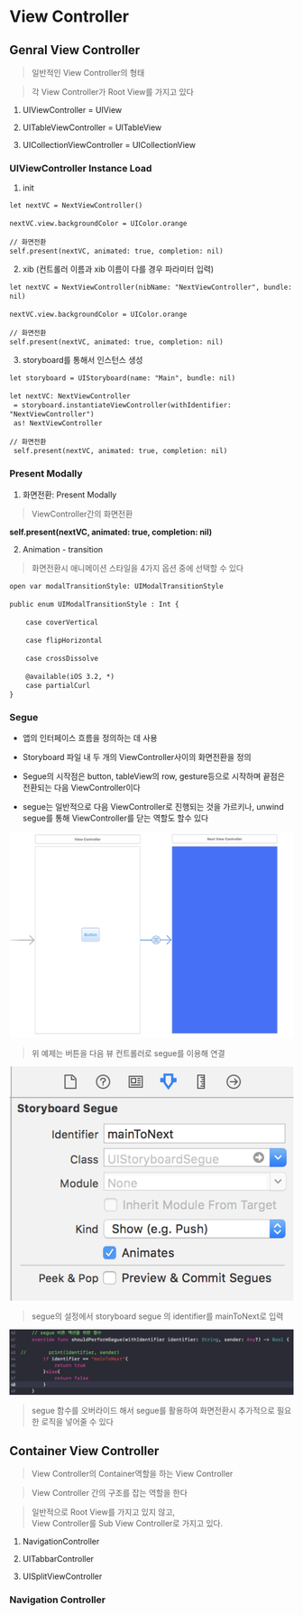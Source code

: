 # View Controller

## Genral View Controller

> 일반적인 View Controller의 형태

> 각 View Controller가 Root View를 가지고 있다

1. UIViewController = UIView 

2. UITableViewController = UITableView

3. UICollectionViewController = UICollectionView

### UIViewController Instance Load

 1. init
 
 ~~~
 let nextVC = NextViewController()
 
 nextVC.view.backgroundColor = UIColor.orange
 
 // 화면전환
 self.present(nextVC, animated: true, completion: nil)
 ~~~   
 
 2. xib (컨트롤러 이름과 xib 이름이 다를 경우 파라미터 입력)
 
 ~~~
 let nextVC = NextViewController(nibName: "NextViewController", bundle: nil)
 
 nextVC.view.backgroundColor = UIColor.orange
 
 // 화면전환
 self.present(nextVC, animated: true, completion: nil)
 ~~~
     
 3. storyboard를 통해서 인스턴스 생성
 
 ~~~       
 let storyboard = UIStoryboard(name: "Main", bundle: nil)
 
 let nextVC: NextViewController 
  = storyboard.instantiateViewController(withIdentifier: "NextViewController") 
  as! NextViewController
        
 // 화면전환
  self.present(nextVC, animated: true, completion: nil)
 ~~~
 
### Present Modally
 
 1. 화면전환: Present Modally
 > ViewController간의 화면전환
 
 **self.present(nextVC, animated: true, completion: nil)** 
 
 2. Animation - transition
 > 화면전환시 애니메이션 스타일을 4가지 옵션 중에 선택할 수 있다
 
 ~~~
 open var modalTransitionStyle: UIModalTransitionStyle
 
 public enum UIModalTransitionStyle : Int {

     case coverVertical

     case flipHorizontal

     case crossDissolve

     @available(iOS 3.2, *)
     case partialCurl
}
~~~

### Segue

* 앱의 인터페이스 흐름을 정의하는 데 사용

* Storyboard 파일 내 두 개의 ViewController사이의 화면전환을 정의

* Segue의 시작점은 button, tableView의 row, gesture등으로
시작하며 끝점은 전환되는 다음 ViewController이다

* segue는 일반적으로 다음 ViewController로 진행되는 것을 가르키나, unwind segue를 통해 ViewController를 닫는 역할도 할수 있다

![](/Img/segue1.png "segue")

> 위 예제는 버튼을 다음 뷰 컨트롤러로 segue를 이용해 연결

![](/Img/segue3.png "inspector")

> segue의 설정에서 storyboard segue 의 identifier를 mainToNext로 입력

![](/Img/segue2.png "segue function")

> segue 함수를 오버라이드 해서 segue를 활용하여 화면전환시 추가적으로 필요한 로직을 넣어줄 수 있다

## Container View Controller

> View Controller의 Container역할을 하는 View Controller

> View Controller 간의 구조를 잡는 역할을 한다

> 일반적으로 Root View를 가지고 있지 않고,  
View Controller를 Sub View Controller로 가지고 있다.

1. NavigationController

2. UITabbarController

3. UISplitViewController

### Navigation Controller



